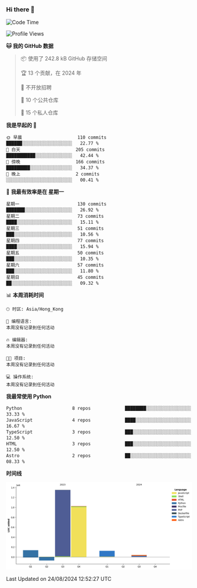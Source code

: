### Hi there 👋

<!--
**Mrzqd/Mrzqd** is a ✨ _special_ ✨ repository because its `README.md` (this file) appears on your GitHub profile.

Here are some ideas to get you started:

- 🔭 I’m currently working on ...
- 🌱 I’m currently learning ...
- 👯 I’m looking to collaborate on ...
- 🤔 I’m looking for help with ...
- 💬 Ask me about ...
- 📫 How to reach me: ...
- 😄 Pronouns: ...
- ⚡ Fun fact: ...
-->
<!--START_SECTION:waka-->
![Code Time](http://img.shields.io/badge/Code%20Time-260%20hrs%2011%20mins-blue)

![Profile Views](http://img.shields.io/badge/%E4%B8%AA%E4%BA%BA%E8%B5%84%E6%96%99%E8%A7%82%E7%9C%8B%E6%AC%A1%E6%95%B0-35-blue)

**🐱 我的 GitHub 数据** 

> 📦  使用了 242.8 kB GitHub 存储空间 
 > 
> 🏆 13 个贡献，在 2024 年
 > 
> 🚫 不开放招聘
 > 
> 📜 10 个公共仓库 
 > 
> 🔑 15 个私人仓库 
 > 
**我是早起的 🐤** 

```text
🌞 早晨                     110 commits         ██████░░░░░░░░░░░░░░░░░░░   22.77 % 
🌆 白天                     205 commits         ███████████░░░░░░░░░░░░░░   42.44 % 
🌃 傍晚                     166 commits         █████████░░░░░░░░░░░░░░░░   34.37 % 
🌙 晚上                     2 commits           ░░░░░░░░░░░░░░░░░░░░░░░░░   00.41 % 
```
📅 **我最有效率是在 星期一** 

```text
星期一                      130 commits         ███████░░░░░░░░░░░░░░░░░░   26.92 % 
星期二                      73 commits          ████░░░░░░░░░░░░░░░░░░░░░   15.11 % 
星期三                      51 commits          ███░░░░░░░░░░░░░░░░░░░░░░   10.56 % 
星期四                      77 commits          ████░░░░░░░░░░░░░░░░░░░░░   15.94 % 
星期五                      50 commits          ███░░░░░░░░░░░░░░░░░░░░░░   10.35 % 
星期六                      57 commits          ███░░░░░░░░░░░░░░░░░░░░░░   11.80 % 
星期日                      45 commits          ██░░░░░░░░░░░░░░░░░░░░░░░   09.32 % 
```


📊 **本周消耗时间** 

```text
🕑︎ 时区: Asia/Hong_Kong

💬 编程语言: 
本周没有记录到任何活动

🔥 编辑器: 
本周没有记录到任何活动

🐱‍💻 项目: 
本周没有记录到任何活动

💻 操作系统: 
本周没有记录到任何活动
```

**我最常使用 Python** 

```text
Python                   8 repos             ████████░░░░░░░░░░░░░░░░░   33.33 % 
JavaScript               4 repos             ████░░░░░░░░░░░░░░░░░░░░░   16.67 % 
TypeScript               3 repos             ███░░░░░░░░░░░░░░░░░░░░░░   12.50 % 
HTML                     3 repos             ███░░░░░░░░░░░░░░░░░░░░░░   12.50 % 
Astro                    2 repos             ██░░░░░░░░░░░░░░░░░░░░░░░   08.33 % 
```



**时间线**

![Lines of Code chart](https://raw.githubusercontent.com/Mrzqd/Mrzqd/main/assets/bar_graph.png)


 Last Updated on 24/08/2024 12:52:27 UTC
<!--END_SECTION:waka-->
